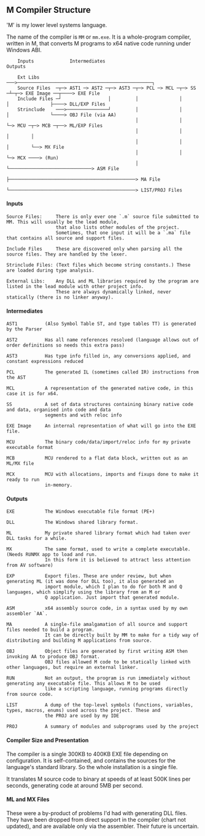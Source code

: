 ## M Compiler Structure

'M' is my lower level systems language.

The name of the compiler is `MM` or `mm.exe`. It is a whole-program compiler, written in M, that converts M programs to x64 native code running under Windows ABI.

````
    Inputs             Intermediates                                                            Outputs

    Ext Libs      ───>─────────────────────────────────────────────────┐
    Source Files  ─┬─> AST1 ─> AST2 ─┬─> AST3 ─┬─> PCL ─> MCL ─┬─> SS ─┴─┬─> EXE Image ──┬────> EXE File
    Include Files ─┘                 │         │               │         │               ├────> DLL/EXP Files
    Strinclude    ───>───────────────┘         │               │         │               └────> OBJ File (via AA)
                                               │               │         └─> MCU ─┬─> MCB ─┬──> ML/EXP Files
                                               │               │                  │        │
                                               │               │                  │        └──> MX File
                                               │               │                  └─> MCX ────> (Run)
                                               │               └──────────────────────────────> ASM File
                                               ├──────────────────────────────────────────────> MA File
                                               └──────────────────────────────────────────────> LIST/PROJ Files
````

#### Inputs
````
Source Files:     There is only ever one `.m` source file submitted to MM. This will usually be the lead module,
                  that also lists other modules of the project.
                  Sometimes, that one input it will be a `.ma` file that contains all source and support files.

Include Files     These are discovered only when parsing all the source files. They are handled by the lexer.

Strinclude Files: (Text files which become string constants.) These are loaded during type analysis.

External Libs:    Any DLL and ML libraries required by the program are listed in the lead module with other project info.
                  These are always dynamically linked, never statically (there is no linker anyway).
````
#### Intermediates
````
AST1          (Also Symbol Table ST, and type tables TT) is generated by the Parser

AST2          Has all name references resolved (language allows out of order definitions so needs this extra pass)

AST3          Has type info filled in, any conversions applied, and constant expressions reduced

PCL           The generated IL (sometimes called IR) instructions from the AST

MCL           A representation of the generated native code, in this case it is for x64.

SS            A set of data structures containing binary native code and data, organised into code and data
              segments and with reloc info

EXE Image     An internal representation of what will go into the EXE file.

MCU           The binary code/data/import/reloc info for my private executable format

MCB           MCU rendered to a flat data block, written out as an ML/MX file

MCX           MCU with allocations, imports and fixups done to make it ready to run
              in-memory.
````
#### Outputs
````
EXE           The Windows executable file format (PE+)

DLL           The Windows shared library format.

ML            My private shared library format which had taken over DLL tasks for a while.

MX            The same format, used to write a complete executable. (Needs RUNMX app to load and run.
              In this form it is believed to attract less attention from AV software)

EXP           Export files. These are under review, but when generating ML (it was done for DLL too), it also generated an
              import module, which I plan to do for both M and Q languages, which simplify using the library from an M or
              Q application. Just import that generated module.

ASM           x64 assembly source code, in a syntax used by my own assembler `AA`.

MA            A single-file amalgamation of all source and support files needed to build a program.
              It can be directly built by MM to make for a tidy way of distributing and building M applications from source.

OBJ           Object files are generated by first writing ASM then invoking AA to produce OBJ format.
              OBJ files allowed M code to be statically linked with other languages, but require an external linker.

RUN           Not an output, the program is run immediately without generating any executable file. This allows M to be used
              like a scripting language, running programs directly from source code.

LIST          A dump of the top-level symbols (functions, variables, types, macros, enums) used across the project. These and
              the PROJ are used by my IDE

PROJ          A summary of modules and subprograms used by the project

````

#### Compiler Size and Presentation

The compiler is a single 300KB to 400KB EXE file depending on configuration. It is self-contained, and contains the sources for the language's standard library. So the whole installation is a single file.

It translates M source code to binary at speeds of at least 500K lines per seconds, generating code at around 5MB per second.

#### ML and MX Files

These were a by-product of problems I'd had with generating DLL files. They have been dropped from direct support in the compiler (chart not updated), and are available only via the assembler. Their future is uncertain.


